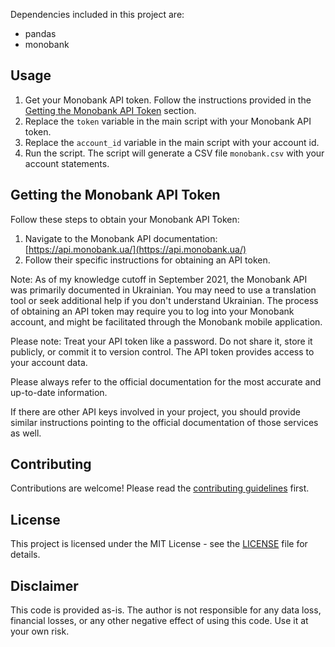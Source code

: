 
Dependencies included in this project are:
- pandas
- monobank

## Usage

1. Get your Monobank API token. Follow the instructions provided in the [Getting the Monobank API Token](#getting-the-monobank-api-token) section.
2. Replace the `token` variable in the main script with your Monobank API token.
3. Replace the `account_id` variable in the main script with your account id.
4. Run the script. The script will generate a CSV file `monobank.csv` with your account statements.

## Getting the Monobank API Token

Follow these steps to obtain your Monobank API Token:

1. Navigate to the Monobank API documentation: [https://api.monobank.ua/](https://api.monobank.ua/)
2. Follow their specific instructions for obtaining an API token.

Note: As of my knowledge cutoff in September 2021, the Monobank API was primarily documented in Ukrainian. You may need to use a translation tool or seek additional help if you don't understand Ukrainian. The process of obtaining an API token may require you to log into your Monobank account, and might be facilitated through the Monobank mobile application.

Please note: Treat your API token like a password. Do not share it, store it publicly, or commit it to version control. The API token provides access to your account data.

Please always refer to the official documentation for the most accurate and up-to-date information.

If there are other API keys involved in your project, you should provide similar instructions pointing to the official documentation of those services as well.

## Contributing

Contributions are welcome! Please read the [contributing guidelines](CONTRIBUTING.md) first.

## License

This project is licensed under the MIT License - see the [LICENSE](LICENSE) file for details.

## Disclaimer

This code is provided as-is. The author is not responsible for any data loss, financial losses, or any other negative effect of using this code. Use it at your own risk.
